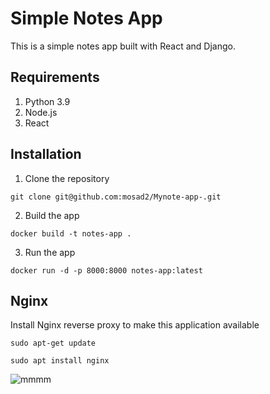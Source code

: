 # Simple Notes App
This is a simple notes app built with React and Django.

## Requirements
1. Python 3.9
2. Node.js
3. React

## Installation
1. Clone the repository
```
git clone git@github.com:mosad2/Mynote-app-.git
```

2. Build the app
```
docker build -t notes-app .
```

3. Run the app
```
docker run -d -p 8000:8000 notes-app:latest
```

## Nginx

Install Nginx reverse proxy to make this application available

`sudo apt-get update`

`sudo apt install nginx`

![mmmm](https://user-images.githubusercontent.com/63494835/228964547-c217a2bf-2a98-4e5f-8b28-e23c0d3aada5.png)
